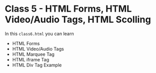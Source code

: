 # Class 5 - HTML Forms, HTML Video/Audio Tags, HTML Scolling

In this `class6.html` you can learn

- HTML Forms
- HTML Video/Audio Tags
- HTML Marquee Tag
- HTML iframe Tag
- HTML Div Tag Example
